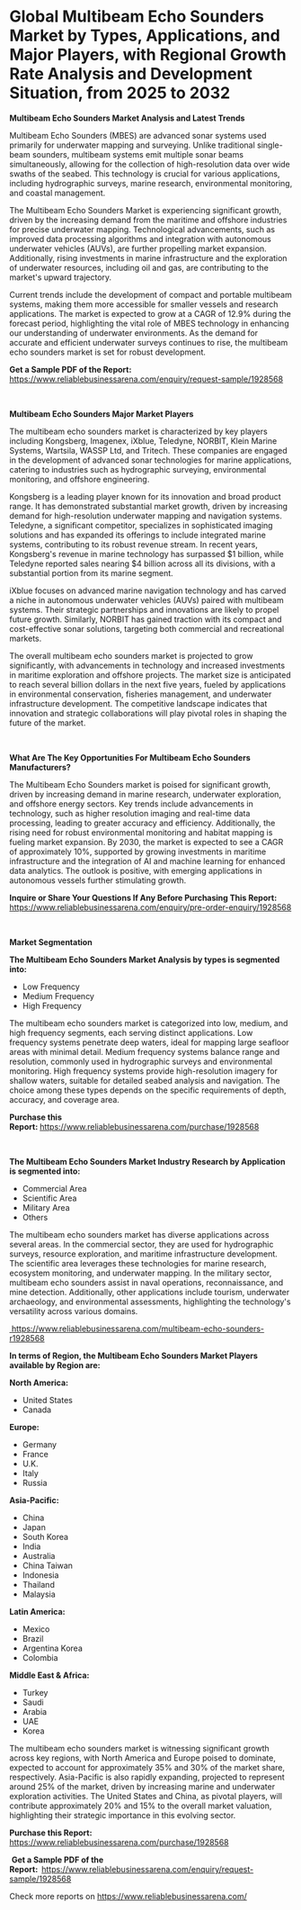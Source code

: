 <p><h1>Global Multibeam Echo Sounders Market by Types, Applications, and Major Players, with Regional Growth Rate Analysis and Development Situation, from 2025 to 2032</h1></p><p><strong>Multibeam Echo Sounders Market Analysis and Latest Trends</strong></p>
<p><p>Multibeam Echo Sounders (MBES) are advanced sonar systems used primarily for underwater mapping and surveying. Unlike traditional single-beam sounders, multibeam systems emit multiple sonar beams simultaneously, allowing for the collection of high-resolution data over wide swaths of the seabed. This technology is crucial for various applications, including hydrographic surveys, marine research, environmental monitoring, and coastal management.</p><p>The Multibeam Echo Sounders Market is experiencing significant growth, driven by the increasing demand from the maritime and offshore industries for precise underwater mapping. Technological advancements, such as improved data processing algorithms and integration with autonomous underwater vehicles (AUVs), are further propelling market expansion. Additionally, rising investments in marine infrastructure and the exploration of underwater resources, including oil and gas, are contributing to the market's upward trajectory.</p><p>Current trends include the development of compact and portable multibeam systems, making them more accessible for smaller vessels and research applications. The market is expected to grow at a CAGR of 12.9% during the forecast period, highlighting the vital role of MBES technology in enhancing our understanding of underwater environments. As the demand for accurate and efficient underwater surveys continues to rise, the multibeam echo sounders market is set for robust development.</p></p>
<p><strong>Get a Sample PDF of the Report:&nbsp;</strong> <a href="https://www.reliablebusinessarena.com/enquiry/request-sample/1928568?utm_campaign=1909&utm_medium=2&utm_source=Github&utm_content=ia&utm_term=16012025&utm_id=multibeam-echo-sounders">https://www.reliablebusinessarena.com/enquiry/request-sample/1928568</a></p>
<p>&nbsp;</p>
<p><strong>Multibeam Echo Sounders Major Market Players</strong></p>
<p><p>The multibeam echo sounders market is characterized by key players including Kongsberg, Imagenex, iXblue, Teledyne, NORBIT, Klein Marine Systems, Wartsila, WASSP Ltd, and Tritech. These companies are engaged in the development of advanced sonar technologies for marine applications, catering to industries such as hydrographic surveying, environmental monitoring, and offshore engineering.</p><p>Kongsberg is a leading player known for its innovation and broad product range. It has demonstrated substantial market growth, driven by increasing demand for high-resolution underwater mapping and navigation systems. Teledyne, a significant competitor, specializes in sophisticated imaging solutions and has expanded its offerings to include integrated marine systems, contributing to its robust revenue stream. In recent years, Kongsberg's revenue in marine technology has surpassed $1 billion, while Teledyne reported sales nearing $4 billion across all its divisions, with a substantial portion from its marine segment.</p><p>iXblue focuses on advanced marine navigation technology and has carved a niche in autonomous underwater vehicles (AUVs) paired with multibeam systems. Their strategic partnerships and innovations are likely to propel future growth. Similarly, NORBIT has gained traction with its compact and cost-effective sonar solutions, targeting both commercial and recreational markets. </p><p>The overall multibeam echo sounders market is projected to grow significantly, with advancements in technology and increased investments in maritime exploration and offshore projects. The market size is anticipated to reach several billion dollars in the next five years, fueled by applications in environmental conservation, fisheries management, and underwater infrastructure development. The competitive landscape indicates that innovation and strategic collaborations will play pivotal roles in shaping the future of the market.</p></p>
<p>&nbsp;</p>
<p><strong>What Are The Key Opportunities For Multibeam Echo Sounders Manufacturers?</strong></p>
<p><p>The Multibeam Echo Sounders market is poised for significant growth, driven by increasing demand in marine research, underwater exploration, and offshore energy sectors. Key trends include advancements in technology, such as higher resolution imaging and real-time data processing, leading to greater accuracy and efficiency. Additionally, the rising need for robust environmental monitoring and habitat mapping is fueling market expansion. By 2030, the market is expected to see a CAGR of approximately 10%, supported by growing investments in maritime infrastructure and the integration of AI and machine learning for enhanced data analytics. The outlook is positive, with emerging applications in autonomous vessels further stimulating growth.</p></p>
<p><strong>Inquire or Share Your Questions If Any Before Purchasing This Report:</strong> <a href="https://www.reliablebusinessarena.com/enquiry/pre-order-enquiry/1928568?utm_campaign=1909&utm_medium=2&utm_source=Github&utm_content=ia&utm_term=16012025&utm_id=multibeam-echo-sounders">https://www.reliablebusinessarena.com/enquiry/pre-order-enquiry/1928568</a></p>
<p>&nbsp;</p>
<p><strong>Market Segmentation</strong></p>
<p><strong>The Multibeam Echo Sounders Market Analysis by types is segmented into:</strong></p>
<p><ul><li>Low Frequency</li><li>Medium Frequency</li><li>High Frequency</li></ul></p>
<p><p>The multibeam echo sounders market is categorized into low, medium, and high frequency segments, each serving distinct applications. Low frequency systems penetrate deep waters, ideal for mapping large seafloor areas with minimal detail. Medium frequency systems balance range and resolution, commonly used in hydrographic surveys and environmental monitoring. High frequency systems provide high-resolution imagery for shallow waters, suitable for detailed seabed analysis and navigation. The choice among these types depends on the specific requirements of depth, accuracy, and coverage area.</p></p>
<p><strong>Purchase this Report:&nbsp;</strong><a href="https://www.reliablebusinessarena.com/purchase/1928568?utm_campaign=1909&utm_medium=2&utm_source=Github&utm_content=ia&utm_term=16012025&utm_id=multibeam-echo-sounders">https://www.reliablebusinessarena.com/purchase/1928568</a></p>
<p>&nbsp;</p>
<p><strong>The Multibeam Echo Sounders Market Industry Research by Application is segmented into:</strong></p>
<p><ul><li>Commercial Area</li><li>Scientific Area</li><li>Military Area</li><li>Others</li></ul></p>
<p><p>The multibeam echo sounders market has diverse applications across several areas. In the commercial sector, they are used for hydrographic surveys, resource exploration, and maritime infrastructure development. The scientific area leverages these technologies for marine research, ecosystem monitoring, and underwater mapping. In the military sector, multibeam echo sounders assist in naval operations, reconnaissance, and mine detection. Additionally, other applications include tourism, underwater archaeology, and environmental assessments, highlighting the technology's versatility across various domains.</p></p>
<p><a href="https://www.reliablebusinessarena.com/multibeam-echo-sounders-r1928568?utm_campaign=1909&utm_medium=2&utm_source=Github&utm_content=ia&utm_term=16012025&utm_id=multibeam-echo-sounders">&nbsp;https://www.reliablebusinessarena.com/multibeam-echo-sounders-r1928568</a></p>
<p><strong>In terms of Region, the Multibeam Echo Sounders Market Players available by Region are:</strong></p>
<p>
    <p> <strong> North America: </strong>
        <ul>
            <li>United States</li>
            <li>Canada</li>
        </ul>
        </p> 
    <p> <strong> Europe: </strong>
        <ul>
            <li>Germany</li>
            <li>France</li>
            <li>U.K.</li>
            <li>Italy</li>
            <li>Russia</li>
        </ul>
        </p> 
    <p> <strong> Asia-Pacific: </strong>
        <ul>
            <li>China</li>
            <li>Japan</li>
            <li>South Korea</li>
            <li>India</li>
            <li>Australia</li>
            <li>China Taiwan</li>
            <li>Indonesia</li>
            <li>Thailand</li>
            <li>Malaysia</li>
        </ul>
        </p> 
    <p> <strong> Latin America: </strong>
        <ul>
            <li>Mexico</li>
            <li>Brazil</li>
            <li>Argentina Korea</li>
            <li>Colombia</li>
        </ul>
        </p> 
    <p> <strong> Middle East & Africa: </strong>
        <ul>
            <li>Turkey</li>
            <li>Saudi</li>
            <li>Arabia</li>
            <li>UAE</li>
            <li>Korea</li>
        </ul>
    </p>
    </p>
<p><p>The multibeam echo sounders market is witnessing significant growth across key regions, with North America and Europe poised to dominate, expected to account for approximately 35% and 30% of the market share, respectively. Asia-Pacific is also rapidly expanding, projected to represent around 25% of the market, driven by increasing marine and underwater exploration activities. The United States and China, as pivotal players, will contribute approximately 20% and 15% to the overall market valuation, highlighting their strategic importance in this evolving sector.</p></p>
<p><strong>Purchase this Report: </strong><a href="https://www.reliablebusinessarena.com/purchase/1928568?utm_campaign=1909&utm_medium=2&utm_source=Github&utm_content=ia&utm_term=16012025&utm_id=multibeam-echo-sounders">https://www.reliablebusinessarena.com/purchase/1928568</a></p>
<p>&nbsp;<strong>Get a Sample PDF of the Report:&nbsp;&nbsp;</strong><a href="https://www.reliablebusinessarena.com/enquiry/request-sample/1928568?utm_campaign=1909&utm_medium=2&utm_source=Github&utm_content=ia&utm_term=16012025&utm_id=multibeam-echo-sounders">https://www.reliablebusinessarena.com/enquiry/request-sample/1928568</a></p>
<p><strong></strong></p>
<p>Check more reports on <a href="https://www.reliablebusinessarena.com/?utm_campaign=1909&utm_medium=2&utm_source=Github&utm_content=ia&utm_term=16012025&utm_id=multibeam-echo-sounders">https://www.reliablebusinessarena.com/</a></p>